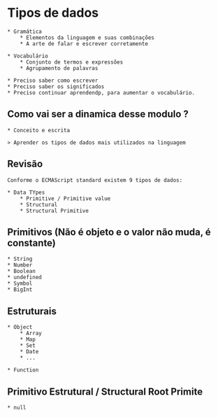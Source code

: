 # Tipos de dados

    * Gramática
        * Elementos da linguagem e suas combinações
        * A arte de falar e escrever corretamente

    * Vocabulário
        * Conjunto de termos e expressões
        * Agrupamento de palavras

    * Preciso saber como escrever
    * Preciso saber os significados
    * Preciso continuar aprendendp, para aumentar o vocabulário.


## Como vai ser a dinamica desse modulo ?

    * Conceito e escrita
    
    > Aprender os tipos de dados mais utilizados na linguagem


## Revisão

    Conforme o ECMAScript standard existem 9 tipos de dados:

    * Data TYpes
        * Primitive / Primitive value
        * Structural
        * Structural Primitive

## Primitivos (Não é objeto e o valor não muda, é constante)

    * String
    * Number
    * Boolean
    * undefined
    * Symbol
    * BigInt

## Estruturais

    * Object
        * Array
        * Map
        * Set
        * Date
        * ...
    
    * Function

## Primitivo Estrutural / Structural Root Primite

    * null